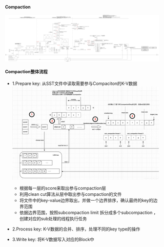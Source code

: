 #### Compaction
<img src="images/compaction.png" width="1160px" />

#### Compaction整体流程
- 1.Prepare key: 从SST文件中读取需要参与Compaciton的K-V数据  
  <img src="images/compaction-prepare.png" width="960px" />
  - 根据每一层的score来取出参与compaction层
  - 利用clean cut算法从层中取出参与compaction的文件
  - 将文件中的key-value边界取出，并做一个边界排序，确认最终的key的边界范围
  - 依据边界范围，按照subcompaction limit 拆分成多个subcompaction ， 创建对应的sub处理的线程执行任务
- 2.Process key: K-V数据的合并、排序，处理不同的key type的操作

- 3.Write key: 将K-V数据写入对应的Block中


